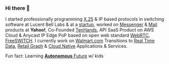 ### Hi there 👋

I started professionally programming [X.25](https://en.wikipedia.org/wiki/X.25) & IP based protocols in switching software at Lucent Bell Labs & at a [startup](https://www.linkedin.com/company/sylantro-systems/about/), worked on [Messenger](https://en.wikipedia.org/wiki/Yahoo!_Messenger) & [Mail](https://en.wikipedia.org/wiki/Yahoo!_Mail) products at **Yahoo!**, Co-Founded [TenHands](https://www.crunchbase.com/organization/tenhands#section-overview), API  SaaS Product on AWS Cloud & Anycast IP Edge PoP based on open web standard [WebRTC](https://webrtc.org/), [FreeSWITCH](https://freeswitch.org/). I currently work on [Walmart.com](https://www.walmart.com/) Transitions to [Real Time Data](https://www.confluent.io/blog/apache-kafka-item-setup/), [Retail Graph](https://medium.com/walmartlabs/retail-graph-walmarts-product-knowledge-graph-6ef7357963bc) & [Cloud Native](https://github.com/cncf/landscape) Applications & Services.

Fun fact: Learning [**Autonomous** Future](https://github.com/ankumar/Autonomous) w/ kids

<!--
**ankumar/ankumar** is a ✨ _special_ ✨ repository because its `README.md` (this file) appears on your GitHub profile.

Here are some ideas to get you started:

- 🔭 I’m currently working on ...
- 🌱 I’m currently learning ...
- 👯 I’m looking to collaborate on ...
- 🤔 I’m looking for help with ...
- 💬 Ask me about ...
- 📫 How to reach me: ...
- 😄 Pronouns: ...
- ⚡ Fun fact: ...
-->
